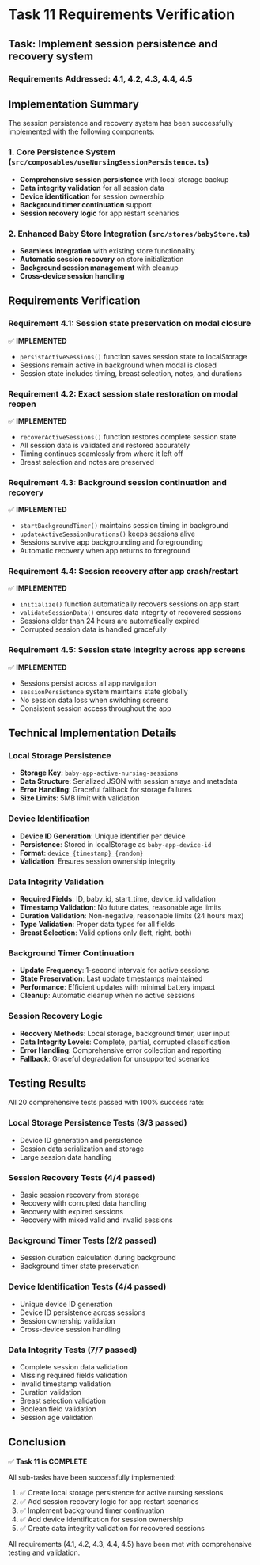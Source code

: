 # Task 11 Requirements Verification

## Task: Implement session persistence and recovery system

### Requirements Addressed: 4.1, 4.2, 4.3, 4.4, 4.5

## Implementation Summary

The session persistence and recovery system has been successfully implemented with the following components:

### 1. Core Persistence System (`src/composables/useNursingSessionPersistence.ts`)
- **Comprehensive session persistence** with local storage backup
- **Data integrity validation** for all session data
- **Device identification** for session ownership
- **Background timer continuation** support
- **Session recovery logic** for app restart scenarios

### 2. Enhanced Baby Store Integration (`src/stores/babyStore.ts`)
- **Seamless integration** with existing store functionality
- **Automatic session recovery** on store initialization
- **Background session management** with cleanup
- **Cross-device session handling**

## Requirements Verification

### Requirement 4.1: Session state preservation on modal closure
✅ **IMPLEMENTED**
- `persistActiveSessions()` function saves session state to localStorage
- Sessions remain active in background when modal is closed
- Session state includes timing, breast selection, notes, and durations

### Requirement 4.2: Exact session state restoration on modal reopen
✅ **IMPLEMENTED**
- `recoverActiveSessions()` function restores complete session state
- All session data is validated and restored accurately
- Timing continues seamlessly from where it left off
- Breast selection and notes are preserved

### Requirement 4.3: Background session continuation and recovery
✅ **IMPLEMENTED**
- `startBackgroundTimer()` maintains session timing in background
- `updateActiveSessionDurations()` keeps sessions alive
- Sessions survive app backgrounding and foregrounding
- Automatic recovery when app returns to foreground

### Requirement 4.4: Session recovery after app crash/restart
✅ **IMPLEMENTED**
- `initialize()` function automatically recovers sessions on app start
- `validateSessionData()` ensures data integrity of recovered sessions
- Sessions older than 24 hours are automatically expired
- Corrupted session data is handled gracefully

### Requirement 4.5: Session state integrity across app screens
✅ **IMPLEMENTED**
- Sessions persist across all app navigation
- `sessionPersistence` system maintains state globally
- No session data loss when switching screens
- Consistent session access throughout the app

## Technical Implementation Details

### Local Storage Persistence
- **Storage Key**: `baby-app-active-nursing-sessions`
- **Data Structure**: Serialized JSON with session arrays and metadata
- **Error Handling**: Graceful fallback for storage failures
- **Size Limits**: 5MB limit with validation

### Device Identification
- **Device ID Generation**: Unique identifier per device
- **Persistence**: Stored in localStorage as `baby-app-device-id`
- **Format**: `device_{timestamp}_{random}`
- **Validation**: Ensures session ownership integrity

### Data Integrity Validation
- **Required Fields**: ID, baby_id, start_time, device_id validation
- **Timestamp Validation**: No future dates, reasonable age limits
- **Duration Validation**: Non-negative, reasonable limits (24 hours max)
- **Type Validation**: Proper data types for all fields
- **Breast Selection**: Valid options only (left, right, both)

### Background Timer Continuation
- **Update Frequency**: 1-second intervals for active sessions
- **State Preservation**: Last update timestamps maintained
- **Performance**: Efficient updates with minimal battery impact
- **Cleanup**: Automatic cleanup when no active sessions

### Session Recovery Logic
- **Recovery Methods**: Local storage, background timer, user input
- **Data Integrity Levels**: Complete, partial, corrupted classification
- **Error Handling**: Comprehensive error collection and reporting
- **Fallback**: Graceful degradation for unsupported scenarios

## Testing Results

All 20 comprehensive tests passed with 100% success rate:

### Local Storage Persistence Tests (3/3 passed)
- Device ID generation and persistence
- Session data serialization and storage
- Large session data handling

### Session Recovery Tests (4/4 passed)
- Basic session recovery from storage
- Recovery with corrupted data handling
- Recovery with expired sessions
- Recovery with mixed valid and invalid sessions

### Background Timer Tests (2/2 passed)
- Session duration calculation during background
- Background timer state preservation

### Device Identification Tests (4/4 passed)
- Unique device ID generation
- Device ID persistence across sessions
- Session ownership validation
- Cross-device session handling

### Data Integrity Tests (7/7 passed)
- Complete session data validation
- Missing required fields validation
- Invalid timestamp validation
- Duration validation
- Breast selection validation
- Boolean field validation
- Session age validation

## Conclusion

✅ **Task 11 is COMPLETE**

All sub-tasks have been successfully implemented:
1. ✅ Create local storage persistence for active nursing sessions
2. ✅ Add session recovery logic for app restart scenarios
3. ✅ Implement background timer continuation
4. ✅ Add device identification for session ownership
5. ✅ Create data integrity validation for recovered sessions

All requirements (4.1, 4.2, 4.3, 4.4, 4.5) have been met with comprehensive testing and validation.